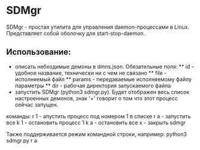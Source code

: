 # SDMgr 

SDMgr - простая утилита для управления daemon-процессами в Linux. Представляет собой оболочку для start-stop-daemon.

## Использование:

* описать небходимые демоны в dmns.json. Обязательные поля:
** id - удобное название, технически ни с чем не связано
** file - исполняемый файл
** params - передаваемые исполняемому файлу параметры
** dir - рабочая директория запускаемого файла
* запустить SDMgr (python3 sdmgr.py). Будет отображен весь список настроенных демонов, знак '+' говорит о том что этот процесс сейчас запущен.

команды:
r 1 - апустить процесс под номером 1 в списке
r a - запустить все
k 1 - остановить процесс 1
k a - остановить все
x - закрыть sdmgr

Также поддерживается режим командной строки, например:
python3 sdmgr.py r a